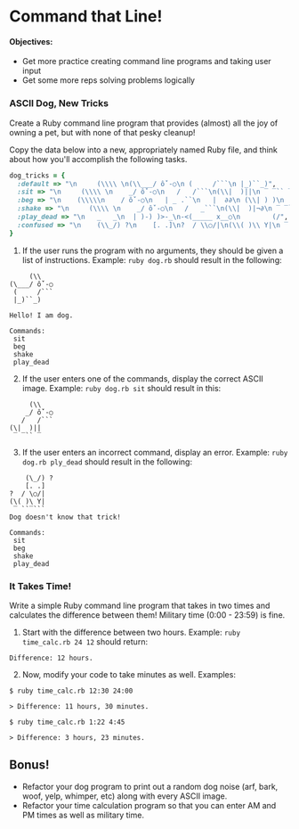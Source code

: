 # Command that Line!

#### Objectives: 

- Get more practice creating command line programs and taking user input
- Get some more reps solving problems logically

### ASCII Dog, New Tricks

Create a Ruby command line program that provides (almost) all the joy of owning a pet, but with none of that pesky cleanup!

Copy the data below into a new, appropriately named Ruby file, and think about how you'll accomplish the following tasks.

```ruby
dog_tricks = {
  :default => "\n     (\\\\ \n(\\___/ ố`-○\n (     /```\n |_)``_)",
  :sit => "\n     (\\\\ \n    _/ ố`-○\n   /   /```\n(\\|  )||\n ‾ ‾`` ‾",
  :beg => "\n    (\\\\\n    / ố`-○\n   | _ .``\n   |  ∂∂\n (\\| ) )\n  ‾ ‾‾ ‾",
  :shake => "\n     (\\\\ \n    _/ ố`-○\n   /   _```\n(\\|  )|¬∂\n ‾ ‾``‾",
  :play_dead => "\n   _   _\n  | )-) )>-_\n-<(_____ x__○\n        (/",
  :confused => "\n    (\\_/) ?\n    [. .]\n?  / \\○/|\n(\\( )\\ Y|\n ‾ ``‾```"
}
```

1. If the user runs the program with no arguments, they should be given a list of instructions. Example: `ruby dog.rb` should result in the following:

```
     (\\
(\___/ ố`-○
 (     /```
 |_)``_)

Hello! I am dog.

Commands:
 sit
 beg
 shake
 play_dead 

```

2. If the user enters one of the commands, display the correct ASCII image. Example: `ruby dog.rb sit` should result in this: 

```
     (\\
    _/ ố`-○
   /   /```
(\|  )||
 ‾ ‾`` ‾
```

3. If the user enters an incorrect command, display an error. Example: `ruby dog.rb ply_dead` should result in the following:

```
    (\_/) ?
    [. .]
?  / \○/|
(\( )\ Y|
 ‾ ``‾```
Dog doesn't know that trick!

Commands:
 sit
 beg
 shake
 play_dead 

```

### It Takes Time!

Write a simple Ruby command line program that takes in two times and calculates the difference between them! Military time (0:00 - 23:59) is fine.

1. Start with the difference between two hours. Example: `ruby time_calc.rb 24 12` should return:

```
Difference: 12 hours.
```

2. Now, modify your code to take minutes as well. Examples:

```
$ ruby time_calc.rb 12:30 24:00

> Difference: 11 hours, 30 minutes.

$ ruby time_calc.rb 1:22 4:45

> Difference: 3 hours, 23 minutes.
```

## Bonus!

- Refactor your dog program to print out a random dog noise (arf, bark, woof, yelp, whimper, etc) along with every ASCII image.
- Refactor your time calculation program so that you can enter AM and PM times as well as military time.